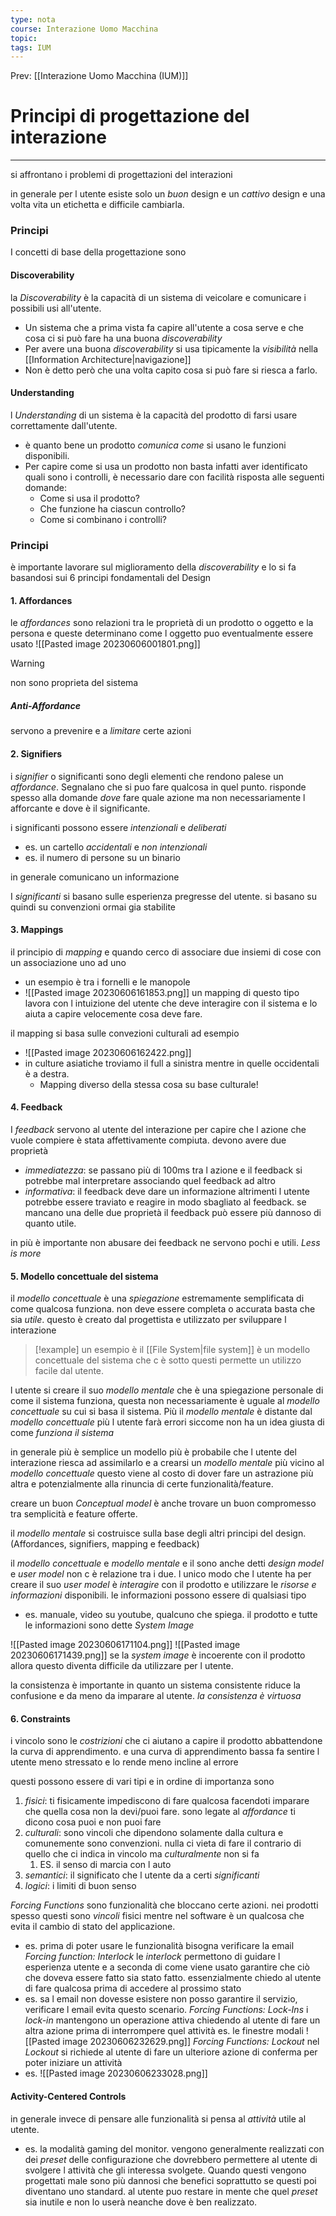 ```yaml
---
type: nota
course: Interazione Uomo Macchina
topic: 
tags: IUM
---
```


Prev: [[Interazione Uomo Macchina (IUM)]]

# Principi di progettazione del interazione
---
si affrontano i problemi di progettazioni del interazioni 

in generale per l utente esiste solo un _buon_ design e un _cattivo_ design e una volta vita un etichetta e difficile cambiarla.

### Principi
I concetti di base della progettazione sono 

#### Discoverability 
la _Discoverability_ è la capacità di un sistema di veicolare e comunicare i possibili usi all'utente.
- Un sistema che a prima vista fa capire all'utente a cosa serve e che cosa ci si può fare ha una buona _discoverability_ 
- Per avere una buona _discoverability_ si usa tipicamente la _visibilità_ nella [[Information Architecture|navigazione]] 
- Non è detto però che una volta capito cosa si può fare si riesca a farlo.
#### Understanding
l _Understanding_ di un sistema è la capacità del prodotto di farsi usare correttamente dall'utente. 
-  è quanto bene un prodotto _comunica come_ si usano le funzioni disponibili.
- Per capire come si usa un prodotto non basta infatti aver identificato quali sono i controlli, è necessario dare con facilità risposta alle seguenti domande: 
	-  Come si usa il prodotto? 
	-  Che funzione ha ciascun controllo? 
	-  Come si combinano i controlli?



### Principi
è importante lavorare sul miglioramento della _discoverability_ e lo si fa basandosi sui 6 principi fondamentali del Design
#### 1. Affordances
le _affordances_ sono relazioni tra le proprietà di un prodotto o oggetto e la persona e queste determinano come l oggetto puo eventualmente essere usato
![[Pasted image 20230606001801.png]]
> [!warning]
> non sono proprieta del sistema 

##### Anti-Affordance
servono a prevenire e a _limitare_ certe azioni

#### 2. Signifiers
i _signifier_ o significanti sono degli elementi che rendono palese un _affordance_.  Segnalano che si puo fare qualcosa in quel punto. risponde spesso alla domande _dove_ fare quale azione ma non necessariamente l afforcante e dove è il significante. 

i significanti possono essere
_intenzionali_ e _deliberati_ 
- es. un cartello
 _accidentali_ e _non intenzionali_
- es. il numero di persone su un binario

in generale comunicano un informazione

I _significanti_ si basano sulle esperienza pregresse del utente. si basano su quindi su convenzioni ormai gia stabilite

#### 3. Mappings
il principio di _mapping_ e quando cerco di associare due insiemi di cose con un associazione uno ad uno
- un esempio è tra i fornelli e le manopole
- ![[Pasted image 20230606161853.png]]
un mapping di questo tipo lavora con l intuizione del utente che deve interagire con il sistema e lo aiuta a capire velocemente cosa deve fare.

il mapping si basa sulle convezioni culturali ad esempio
- ![[Pasted image 20230606162422.png]]
- in culture asiatiche troviamo il full a sinistra mentre in quelle occidentali è a destra. 
	- Mapping diverso della stessa cosa su base culturale!
#### 4. Feedback
I _feedback_ servono al utente del interazione per capire che l azione che vuole compiere è stata affettivamente compiuta.
devono avere due proprietà
- _immediatezza_: se passano più di 100ms tra l azione e il feedback si potrebbe mal interpretare associando quel feedback ad altro
- _informativa_: il feedback deve dare un informazione altrimenti l utente potrebbe essere traviato e reagire in modo sbagliato al feedback.
se mancano una delle due proprietà il feedback può essere più dannoso di quanto utile.

in più è importante non abusare dei feedback ne servono pochi e utili. _Less is more_

#### 5. Modello concettuale del sistema
il _modello concettuale_ è una _spiegazione_ estremamente semplificata di come qualcosa funziona. non deve essere completa o accurata basta che sia _utile_. 
questo è creato dal progettista e utilizzato per sviluppare l interazione

> [!example]
> un esempio è il [[File System|file system]] è un modello concettuale del sistema che c è sotto questi permette un utilizzo facile dal utente.

l utente si creare il suo _modello mentale_ che è una spiegazione  personale di come il sistema funziona, questa non necessariamente è uguale al _modello concettuale_ su cui si basa il sistema. 
Più il _modello mentale_ è distante dal _modello concettuale_ più l utente farà errori siccome non ha un idea giusta di come _funziona il sistema_  

in generale più è semplice un modello più è probabile che l utente del interazione riesca ad assimilarlo e a crearsi un _modello mentale_ più vicino al _modello concettuale_ questo viene al costo di dover fare un astrazione più altra e potenzialmente alla rinuncia di certe funzionalità/feature.

creare un buon _Conceptual model_ è anche trovare un buon compromesso tra semplicità e feature offerte.


il _modello mentale_ si costruisce sulla base degli altri principi del design. (Affordances, signifiers, mapping e feedback) 

il _modello concettuale_ e _modello mentale_ e il sono anche detti _design model_ e _user model_ non c è relazione tra i due. l unico modo che l utente ha per creare il suo _user model_ è _interagire_ con il prodotto e utilizzare le _risorse e informazioni_ disponibili.
le informazioni possono essere di qualsiasi tipo 
- es. manuale, video su youtube, qualcuno che spiega. 
il prodotto e tutte le informazioni sono dette _System Image_

![[Pasted image 20230606171104.png]]
![[Pasted image 20230606171439.png]]
se la _system image_ è incoerente con il prodotto allora questo diventa difficile da utilizzare per l utente.

la consistenza è importante in quanto un sistema consistente riduce la confusione e da meno da imparare al utente.
_la consistenza è virtuosa_
#### 6. Constraints
i vincolo sono le _costrizioni_ che ci aiutano a capire il prodotto abbattendone la curva di apprendimento. e una curva di apprendimento bassa fa sentire l utente meno stressato e lo rende meno incline al errore

questi possono essere di vari tipi e in ordine di importanza sono
1. _fisici_: ti fisicamente impediscono di fare qualcosa facendoti imparare che quella cosa non la devi/puoi fare. sono legate al _affordance_ ti dicono cosa puoi e non puoi fare
2. _culturali_: sono vincoli che dipendono solamente dalla cultura e comunemente sono convenzioni. nulla ci vieta di fare il contrario di quello che ci indica in vincolo ma _culturalmente_ non si fa
	1. ES. il senso di marcia con l auto
3. _semantici_: il significato che l utente da a certi _significanti_
4. _logici_: i limiti di buon senso

_Forcing Functions_
sono funzionalità che bloccano certe azioni. nei prodotti spesso questi sono _vincoli_ fisici mentre nel software è un qualcosa che evita il cambio di stato del applicazione.
- es. prima di poter usare le funzionalità bisogna verificare la email
_Forcing function: Interlock_
le _interlock_ permettono di guidare l esperienza utente e a seconda di come viene usato garantire che ciò che doveva essere fatto sia stato fatto. 
essenzialmente chiedo al utente di fare qualcosa prima di accedere al prossimo stato
- es. sa l email non dovesse esistere non posso garantire il servizio, verificare l email evita questo scenario.
_Forcing Functions: Lock-Ins_
i _lock-in_ mantengono un operazione attiva chiedendo al utente di fare un altra azione prima di interrompere quel attività
es.  le finestre modali ![[Pasted image 20230606232629.png]]
_Forcing Functions: Lockout_
nel _Lockout_ si richiede al utente di fare un ulteriore azione di conferma per poter iniziare un attività 
- es. ![[Pasted image 20230606233028.png]]

#### Activity-Centered Controls 
in generale invece di pensare alle funzionalità si pensa al _attività_ utile al utente.
- es. la modalità gaming del monitor.
vengono generalmente realizzati con dei _preset_ delle configurazione che dovrebbero permettere al utente di svolgere l attività che gli interessa svolgete.
Quando questi vengono progettati male sono più dannosi che benefici soprattutto se questi poi diventano uno standard. al utente puo restare in mente che quel _preset_ sia inutile e non lo userà neanche dove è ben realizzato.
